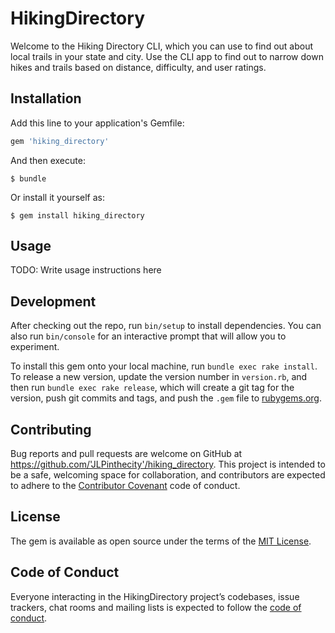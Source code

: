 # HikingDirectory

Welcome to the Hiking Directory CLI, which you can use to find out about local trails in your state and city. Use the CLI app to find out to narrow down hikes and trails based on distance, difficulty, and user ratings.

## Installation

Add this line to your application's Gemfile:

```ruby
gem 'hiking_directory'
```

And then execute:

    $ bundle

Or install it yourself as:

    $ gem install hiking_directory

## Usage

TODO: Write usage instructions here

## Development

After checking out the repo, run `bin/setup` to install dependencies. You can also run `bin/console` for an interactive prompt that will allow you to experiment.

To install this gem onto your local machine, run `bundle exec rake install`. To release a new version, update the version number in `version.rb`, and then run `bundle exec rake release`, which will create a git tag for the version, push git commits and tags, and push the `.gem` file to [rubygems.org](https://rubygems.org).

## Contributing

Bug reports and pull requests are welcome on GitHub at https://github.com/'JLPinthecity'/hiking_directory. This project is intended to be a safe, welcoming space for collaboration, and contributors are expected to adhere to the [Contributor Covenant](http://contributor-covenant.org) code of conduct.

## License

The gem is available as open source under the terms of the [MIT License](https://opensource.org/licenses/MIT).

## Code of Conduct

Everyone interacting in the HikingDirectory project’s codebases, issue trackers, chat rooms and mailing lists is expected to follow the [code of conduct](https://github.com/'JLPinthecity'/hiking_directory/blob/master/CODE_OF_CONDUCT.md).
